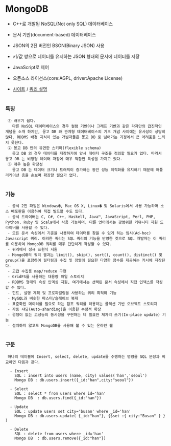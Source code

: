 # MongoDB
 - C++로 개발된 NoSQL(Not only SQL) 데이터베이스
 - 문서 기반(document-based) 데이터베이스
 - JSON의 2진 버전인 BSON(Binary JSON) 사용
 - 키/값 쌍으로 데이터를 유지하는 JSON 형태의 문서에 데이터를 저장
 - JavaScript로 제어
 - 오픈소스 라이선스(core:AGPL, driver:Apache License)

  - [사이트](https://www.mongodb.org) / [쿼리 설명](https://docs.mongodb.org/manual/crud/)

#
### 특징
     ① 배우기 쉽다.
       다른 NoSQL 데이터베이스의 경우 컬럼 기반이나 그래프 기반과 같은 각자만의 급진적인 개념을 소개 하지만, 몽고 DB 와 관계형 데이터베이스의 기초 개념 사이에는 유사성이 상당히 많다. RDBMS 배경 지식이 있는 개발자들은 몽고 DB 로 넘어가는 과정에서 큰 어려움을 느끼지 못한다.  
     ② 몽고 DB 만의 유연한 스키마(flexible schema) 
       몽고 DB 의 경우 데이터를 저장하기에 앞서 데이터 구조를 정의할 필요가 없다. 따라서 몽고 DB 는 비정형 데이터 저장에 매우 적합한 특성을 가지고 있다.  
     ③ 매우 높은 확장성 
       몽고 DB 는 데이터 크기나 트래픽이 증가하는 동안 성능 최적화를 유지하기 때문에 어플리케이션 층을 손보며 확장할 필요가 없다.

#
### 기능
     - 공식 2진 파일은 Windows�, Mac OS X, Linux� 및 Solaris에서 사용 가능하며 소스 배포판을 이용하여 직접 빌드할 수도 있다. 
     - 공식 드라이버는 C, C#, C++, Haskell, Java™, JavaScript, Perl, PHP, Python, Ruby 및 Scala에서 사용 가능하며, 다른 언어에서는 광범위한 커뮤니티 지원 드라이버를 사용할 수 있다. 
     - 모든 문서 속성에서 기준을 사용하여 데이터를 찾을 수 있게 하는 임시(Ad-hoc) Javascript 쿼리. 이러한 쿼리는 SQL 쿼리의 기능을 반영한 것으로 SQL 개발자는 이 쿼리를 이용하여 MongoDB 쿼리를 매우 간단하게 작성할 수 있다. 
     - 쿼리에서 정규 표현식 지원 
     - MongoDB의 쿼리 결과는 limit(), skip(), sort(), count(), distinct() 및 group()을 포함하여 필터링과 수집 및 정렬에 필요한 다양한 함수를 제공하는 커서에 저장된다. 
     - 고급 수집용 map/reduce 구현 
     - GridFS를 사용하는 대용량 파일 스토리지 
     - RDBMS 형태의 속성 인덱싱 지원, 여기에서는 선택된 문서 속성에서 직접 인덱스를 작성할 수 있다. 
     - 힌트, 설명 계획 및 프로파일링을 사용하는 쿼리 최적화 기능 
     - MySQL과 비슷한 마스터/슬레이브 복제 
     - 표준화된 데이터를 필요로 하는 참조 쿼리를 허용하는 콜렉션 기반 오브젝트 스토리지 
     - 자동 샤딩(Auto-sharding)을 이용한 수평적 확장
     - 경쟁이 없는 고성능의 동시성을 구현하는 데 필요한 제자리 쓰기(In-place update) 기능 
     - 설치하지 않고도 MongoDB를 사용해 볼 수 있는 온라인 쉘 

#
### 구문
     하나의 테이블에 Insert, select, delete, update를 수행하는 명령을 SQL 문장과 비교하면 다음과 같다.

      - Insert
        SQL : insert into users (name, city) values('han','seoul')
        Mongo DB : db.users.insert({_id:"han",city:"seoul"})

      - Select
        SQL : select * from users where id='han'
        Mongo DB  : db.users.find({_id:"han"})

      - Update
        SQL : update users set city='busan' where _id='han'
        Mongo DB : db.users.update( {_id:"han"}, {$set :{ city:"Busan" } } )

      - Delete
        SQL : delete from users where _id='han'
        Mongo DB  : db.users.remove({_id:"han"})
